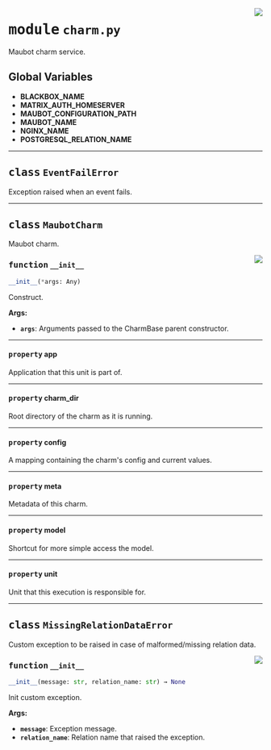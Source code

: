 <!-- markdownlint-disable -->

<a href="../src/charm.py#L0"><img align="right" style="float:right;" src="https://img.shields.io/badge/-source-cccccc?style=flat-square"></a>

# <kbd>module</kbd> `charm.py`
Maubot charm service. 

**Global Variables**
---------------
- **BLACKBOX_NAME**
- **MATRIX_AUTH_HOMESERVER**
- **MAUBOT_CONFIGURATION_PATH**
- **MAUBOT_NAME**
- **NGINX_NAME**
- **POSTGRESQL_RELATION_NAME**


---

## <kbd>class</kbd> `EventFailError`
Exception raised when an event fails. 





---

## <kbd>class</kbd> `MaubotCharm`
Maubot charm. 

<a href="../lib/charms/loki_k8s/v0/charm_logging.py#L74"><img align="right" style="float:right;" src="https://img.shields.io/badge/-source-cccccc?style=flat-square"></a>

### <kbd>function</kbd> `__init__`

```python
__init__(*args: Any)
```

Construct. 



**Args:**
 
 - <b>`args`</b>:  Arguments passed to the CharmBase parent constructor. 


---

#### <kbd>property</kbd> app

Application that this unit is part of. 

---

#### <kbd>property</kbd> charm_dir

Root directory of the charm as it is running. 

---

#### <kbd>property</kbd> config

A mapping containing the charm's config and current values. 

---

#### <kbd>property</kbd> meta

Metadata of this charm. 

---

#### <kbd>property</kbd> model

Shortcut for more simple access the model. 

---

#### <kbd>property</kbd> unit

Unit that this execution is responsible for. 




---

## <kbd>class</kbd> `MissingRelationDataError`
Custom exception to be raised in case of malformed/missing relation data. 

<a href="../src/charm.py#L55"><img align="right" style="float:right;" src="https://img.shields.io/badge/-source-cccccc?style=flat-square"></a>

### <kbd>function</kbd> `__init__`

```python
__init__(message: str, relation_name: str) → None
```

Init custom exception. 



**Args:**
 
 - <b>`message`</b>:  Exception message. 
 - <b>`relation_name`</b>:  Relation name that raised the exception. 





